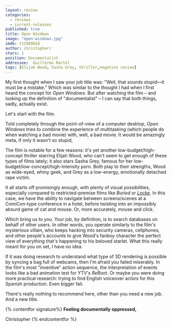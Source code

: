 ```yaml
---
layout: review
categories: 
  - reviews
  - current-releases
published: true
title: Open Windows
image: "open-windows.jpg"
imdb: tt2409818
author: christopherr
stars: 1
position: Documentalist
addressee:  Guillermo Martel
tags: [Elijah Wood, Sasha Grey, thriller,negative review]
---
```

My first thought when I saw your job title was: "Well, that sounds stupid—it must be a mistake." Which was similar to the thought I had when I first heard the concept for _Open Windows_. But after watching the film – and looking up the definition of "documentalist" – I can say that both things, sadly, actually exist.

Let's start with the film.

Told completely through the point-of-view of a computer desktop, _Open Windows_ tries to combine the experience of multitasking (which people do when watching a bad movie) with, well, a bad movie. It would be amazingly meta, if only it wasn't so stupid,

The film is notable for a few reasons: it's yet another low-budget/high-concept thriller starring Elijah Wood, who can't seem to get enough of these types of films lately; it also stars Sasha Grey, famous for her low-budget/low-concept/high-intensity porn. Both play to their strengths, Wood as wide-eyed, whiny geek, and Grey as a low-energy, emotionally detached rape victim.

It all starts off promisingly enough, with plenty of visual possibilities, especially compared to restricted-premise films like _Buried_ or [_Locke_](http://www.dearcastandcrew.com/content/2014/6/10/locke.html). In this case, we have the ability to navigate between screens/scenes at a ComiCon-type conference in a hotel, before twisting into an impossibly absurd game of cat and mouse. Or, more accurately, mouse and click.

Which bring us to you. Your job, by definition, is to search databases on behalf of other users. In other words, you operate similarly to the film's mysterious villain, who keeps hacking into security cameras, cellphones, and other people's accounts to give Wood's fanboy character the perfect view of everything that's happening to his beloved starlet. What this really meant for you on set, I have no idea.

If it was doing research to understand what type of 3D rendering is possible by syncing a bag full of webcams, then I'm afraid you failed miserably. In the film's most "inventive" action sequence, the interpretation of events looks like a bad animation test for YTV's *ReBoot*. Or maybe you were doing more practical research: trying to find English voiceover actors for this Spanish production. Even bigger fail.

There's really nothing to recommend here, other than you need a new job. And a new title.

{% contentfor signature%}
**Feeling documentally oppressed,**

Christopher
{% endcontentfor %}